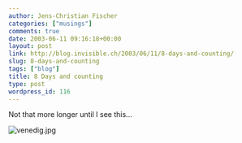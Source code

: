 ```yaml
---
author: Jens-Christian Fischer
categories: ["musings"]
comments: true
date: 2003-06-11 09:16:18+00:00
layout: post
link: http://blog.invisible.ch/2003/06/11/8-days-and-counting/
slug: 8-days-and-counting
tags: ["blog"]
title: 8 Days and counting
type: post
wordpress_id: 116
---
```


Not that more longer until I see this...

![venedig.jpg](http://www.invisible.ch/images/venedig.jpg)
